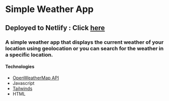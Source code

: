 # Simple Weather App

## Deployed to Netlify : Click [here](https://elastic-rosalind-fef157.netlify.app/?#)

### A simple weather app that displays the current weather of your location using geolocation or you can search for the weather in a specific location.

#### Technologies
  + [OpenWeatherMap API](https://openweathermap.org/)
  + Javascript
  + [Tailwinds](https://tailwindcss.com/)
  + HTML

